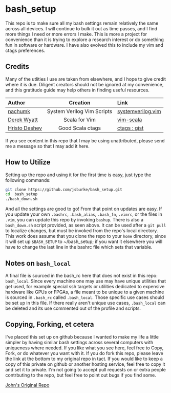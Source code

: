 # bash_setup

This repo is to make sure all my bash settings remain relatively the same across all devices.  I will continue to bulk it out as time passes, and I find more things I need or more errors I make.  This is more a project for convenience than it is trying to explore a research interest or do something fun in software or hardware.  I have also evolved this to include my vim and ctags preferences.

## Credits

Many of the utlities I use are taken from elsewhere, and I hope to give credit where it is due.  Diligent creators should not be ignored at my convenience, and this gratitude guide may help others in finding useful resources.

| Author | Creation | Link |
|:-------|:--------:|:-----|
|[nachumk](https://github.com/nachumk)|System Verilog Vim Scripts|[systemverilog.vim](https://github.com/nachumk/systemverilog.vim)|
|[Derek Wyatt](https://github.com/derekwyatt)|Scala for Vim|[vim-scala](https://github.com/derekwyatt/vim-scala)|
|[Hristo Deshev](https://github.com/hdeshev)|Good Scala ctags|[ctags : gist](https://gist.github.com/hdeshev/1274261)|

If you see content in this repo that I may be using unattributed, please send me a message so that I may add it here.
 
## How to Utilize

Setting up the repo and using it for the first time is easy, just type the following commands:

```sh
git clone https://github.com/jsburke/bash_setup.git
cd  bash_setup
./bash_down.sh
```

And all the settings are good to go!  From that point on updates are easy.  If you update your own `.bashrc`, `.bash_alias`, `.bash_fn`, `.vimrc`, or the files in `.vim`, you can update this repo by invoking `bashup`. There is also a `bash_down.sh` script provided, as seen above.  It can be used after a `git pull` to localize changes, but must be invoked from the repo's local directory. This work does assume that you clone the repo to your `home` directory, since it will set up `$BASH_SETUP` to ~/bash_setup; if you want it elsewhere you will have to change the last line in the bashrc file which sets that variable.

## Notes on `bash_local`

A final file is sourced in the bash_rc here that does not exist in this repo: `bash_local`.  Since every machine one may use may have unique utilities that get used, for example special ssh targets or utilities dedicated to expensive hardware like GPUs or FPGAs, a file meant to be unique to a given machine is sourced in `.bash_rc` called `.bash_local`.  Those specific use cases should be set up in this file.  If there really aren't unique use cases, `.bash_local` can be deleted and its use commented out of the profile and scripts.

## Copying, Forking, et cetera

I've placed this set up on github because I wanted to make my life a little simpler by having similar bash settings across several computers with uniqueness where needed.  If you like what you see here, feel free to Copy, Fork, or do whatever you want with it.  If you do fork this repo, please leave the link at the bottom to my original repo in tact.  If you would like to keep a copy of this private on github or another hosting service, feel free to copy it and set it to private.  I'm not going to accept pull requests on or extra people contrbuting to the repo, but feel free to point out bugs if you find some.

[John's Original Repo](https://github.com/jsburke/bash_setup "Burke's Bash")
